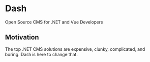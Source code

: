 # Dash
Open Source CMS for .NET and Vue Developers

## Motivation
The top .NET CMS solutions are expensive, clunky, complicated, and boring. Dash is here to change that.
